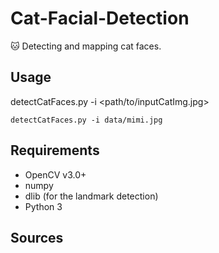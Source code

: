 # Cat-Facial-Detection
:cat: Detecting and mapping cat faces.

## Usage
detectCatFaces.py -i <path/to/inputCatImg.jpg>

```
detectCatFaces.py -i data/mimi.jpg
```

## Requirements
* OpenCV v3.0+
* numpy
* dlib (for the landmark detection)
* Python 3

## Sources
